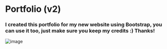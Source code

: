 # Portfolio (v2)

### I created this portfolio for my new website using Bootstrap, you can use it too, just make sure you keep my credits :) Thanks!

![image](https://github.com/hbakouane/portfolio-v2/assets/57842491/3dd39829-8bdf-440d-a30e-84aa729da305)
